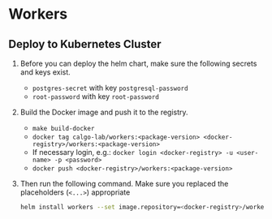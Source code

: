 # Workers

## Deploy to Kubernetes Cluster

1. Before you can deploy the helm chart, make sure the following secrets and keys exist.
   - `postgres-secret` with key `postgresql-password`
   - `root-password` with key `root-password`

2. Build the Docker image and push it to the registry.
   - `make build-docker`
   - `docker tag calgo-lab/workers:<package-version> <docker-registry>/workers:<package-version>`
   - If necessary login, e.g.: `docker login <docker-registry> -u <user-name> -p <password>`
   - `docker push <docker-registry>/workers:<package-version>`

3. Then run the following command. Make sure you replaced the placeholders (`<...>`) appropriate
   ```bash
   helm install workers --set image.repository=<docker-registry>/workers --set imagePullSecrets\[0\].name=<pull-secret-for-docker-registry> charts/workers
   ```
